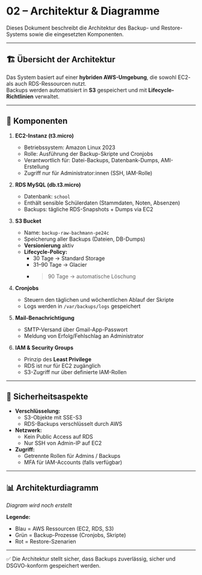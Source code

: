 # 02 – Architektur & Diagramme

Dieses Dokument beschreibt die Architektur des Backup- und Restore-Systems sowie die eingesetzten Komponenten.

---

## 🏗️ Übersicht der Architektur

Das System basiert auf einer **hybriden AWS-Umgebung**, die sowohl EC2- als auch RDS-Ressourcen nutzt.  
Backups werden automatisiert in **S3** gespeichert und mit **Lifecycle-Richtlinien** verwaltet.

---

## 🔧 Komponenten

1. **EC2-Instanz (t3.micro)**  
   - Betriebssystem: Amazon Linux 2023  
   - Rolle: Ausführung der Backup-Skripte und Cronjobs  
   - Verantwortlich für: Datei-Backups, Datenbank-Dumps, AMI-Erstellung  
   - Zugriff nur für Administrator:innen (SSH, IAM-Rolle)

2. **RDS MySQL (db.t3.micro)**  
   - Datenbank: `school`  
   - Enthält sensible Schülerdaten (Stammdaten, Noten, Absenzen)  
   - Backups: tägliche RDS-Snapshots + Dumps via EC2

3. **S3 Bucket**  
   - Name: `backup-raw-bachmann-pe24c`  
   - Speicherung aller Backups (Dateien, DB-Dumps)  
   - **Versionierung** aktiv  
   - **Lifecycle-Policy:**  
     - 30 Tage → Standard Storage  
     - 31–90 Tage → Glacier  
     - >90 Tage → automatische Löschung  

4. **Cronjobs**  
   - Steuern den täglichen und wöchentlichen Ablauf der Skripte  
   - Logs werden in `/var/backups/logs` gespeichert  

5. **Mail-Benachrichtigung**  
   - SMTP-Versand über Gmail-App-Passwort  
   - Meldung von Erfolg/Fehlschlag an Administrator  

6. **IAM & Security Groups**  
   - Prinzip des **Least Privilege**  
   - RDS ist nur für EC2 zugänglich  
   - S3-Zugriff nur über definierte IAM-Rollen

---

## 🔐 Sicherheitsaspekte

- **Verschlüsselung:**  
  - S3-Objekte mit SSE-S3  
  - RDS-Backups verschlüsselt durch AWS  
- **Netzwerk:**  
  - Kein Public Access auf RDS  
  - Nur SSH von Admin-IP auf EC2  
- **Zugriff:**  
  - Getrennte Rollen für Admins / Backups  
  - MFA für IAM-Accounts (falls verfügbar)

---

## 📊 Architekturdiagramm

*Diagram wird noch erstellt*  

**Legende:**  
- Blau = AWS Ressourcen (EC2, RDS, S3)  
- Grün = Backup-Prozesse (Cronjobs, Skripte)  
- Rot = Restore-Szenarien  

---

✅ Die Architektur stellt sicher, dass Backups zuverlässig, sicher und DSGVO-konform gespeichert werden.
